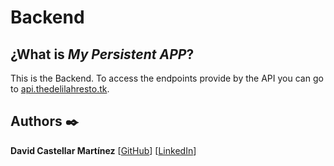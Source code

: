# Backend 
## ¿What is **_My Persistent APP_**?

This is the Backend. To access the endpoints provide by the API you can go to [api.thedelilahresto.tk](http://api.thedelilahresto.tk).

## Authors ✒️

**David Castellar Martínez** [[GitHub](https://github.com/castellarmartinez/)]
[[LinkedIn](https://www.linkedin.com/in/castellarmartinez/)]